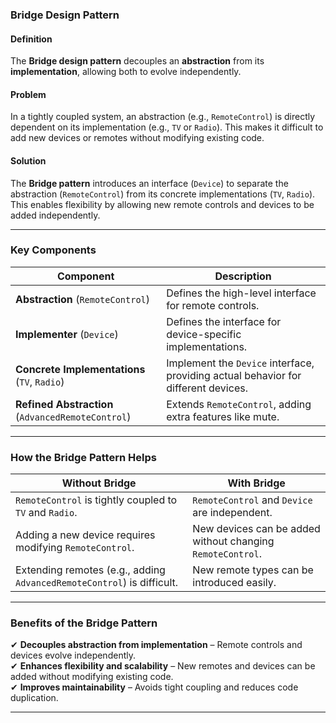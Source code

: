 ### Bridge Design Pattern

#### **Definition**
The **Bridge design pattern** decouples an **abstraction** from its **implementation**, allowing both to evolve independently.

#### **Problem**
In a tightly coupled system, an abstraction (e.g., `RemoteControl`) is directly dependent on its implementation (e.g., `TV` or `Radio`). This makes it difficult to add new devices or remotes without modifying existing code.

#### **Solution**
The **Bridge pattern** introduces an interface (`Device`) to separate the abstraction (`RemoteControl`) from its concrete implementations (`TV`, `Radio`). This enables flexibility by allowing new remote controls and devices to be added independently.

---

### **Key Components**

| Component              | Description |
|------------------------|-------------|
| **Abstraction** (`RemoteControl`) | Defines the high-level interface for remote controls. |
| **Implementer** (`Device`) | Defines the interface for device-specific implementations. |
| **Concrete Implementations** (`TV`, `Radio`) | Implement the `Device` interface, providing actual behavior for different devices. |
| **Refined Abstraction** (`AdvancedRemoteControl`) | Extends `RemoteControl`, adding extra features like mute. |

---

### **How the Bridge Pattern Helps**
| **Without Bridge** | **With Bridge** |
|------------------|----------------|
| `RemoteControl` is tightly coupled to `TV` and `Radio`. | `RemoteControl` and `Device` are independent. |
| Adding a new device requires modifying `RemoteControl`. | New devices can be added without changing `RemoteControl`. |
| Extending remotes (e.g., adding `AdvancedRemoteControl`) is difficult. | New remote types can be introduced easily. |

---

### **Benefits of the Bridge Pattern**
✔ **Decouples abstraction from implementation** – Remote controls and devices evolve independently.  
✔ **Enhances flexibility and scalability** – New remotes and devices can be added without modifying existing code.  
✔ **Improves maintainability** – Avoids tight coupling and reduces code duplication.

---
